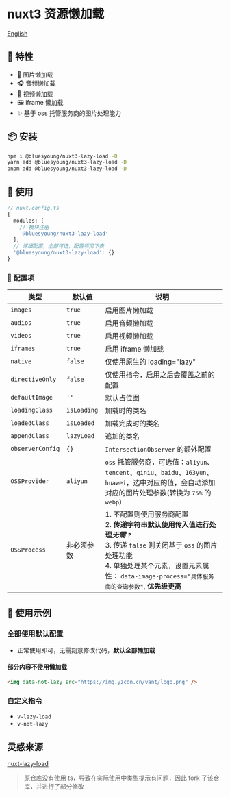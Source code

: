 # nuxt3 资源懒加载

[English](./README-en.md)

## 🚀 特性

- 🌠 图片懒加载
- 🎧 音频懒加载
- 📀 视频懒加载
- 🖼️ iframe 懒加载
- ✨ 基于 oss 托管服务商的图片处理能力

## 📦 安装

```bash
npm i @bluesyoung/nuxt3-lazy-load -D
yarn add @bluesyoung/nuxt3-lazy-load -D
pnpm add @bluesyoung/nuxt3-lazy-load -D
```

## 🔨 使用

```ts
// nuxt.config.ts
{
  modules: [
    // 模块注册
    '@bluesyoung/nuxt3-lazy-load'
  ],
  // 详细配置，全部可选，配置项见下表
  '@bluesyoung/nuxt3-lazy-load': {}
}
```

### 📝 配置项

类型 | 默认值 | 说明
--- | --- | ----
`images` | `true` | 启用图片懒加载
`audios` | `true` | 启用音频懒加载
`videos` | `true` | 启用视频懒加载
`iframes` | `true` | 启用 iframe 懒加载
`native` | `false` | 仅使用原生的 loading="lazy"
`directiveOnly` | `false` | 仅使用指令，启用之后会覆盖之前的配置
`defaultImage` | `''` | 默认占位图
`loadingClass` | `isLoading` | 加载时的类名
`loadedClass` | `isLoaded` | 加载完成时的类名
`appendClass` | `lazyLoad` | 追加的类名
`observerConfig` | `{}` | `IntersectionObserver` 的额外配置
`OSSProvider` | `aliyun` | `oss` 托管服务商，可选值：`aliyun`、`tencent`、`qiniu`、`baidu`、`163yun`、`huawei`，选中对应的值，会自动添加对应的图片处理参数(转换为 `75%` 的 `webp`)
`OSSProcess` | 非必须参数 | 1. 不配置则使用服务商配置 <br> 2. **传递字符串默认使用传入值进行处理*无需 `?`***<br> 3. 传递 `false` 则关闭基于 `oss` 的图片处理功能 <br> 4. 单独处理某个元素，设置元素属性： `data-image-process="具体服务商的查询参数"`, **优先级更高**

## 📝 使用示例

### 全部使用默认配置

- 正常使用即可，无需刻意修改代码，**默认全部懒加载**

#### 部分内容不使用懒加载

```html
<img data-not-lazy src="https://img.yzcdn.cn/vant/logo.png" />
```

### 自定义指令

- `v-lazy-load`
- `v-not-lazy`

## 灵感来源

[nuxt-lazy-load](https://gitlab.com/broj42/nuxt-lazy-load)

> 原仓库没有使用 ts，导致在实际使用中类型提示有问题，因此 fork 了该仓库，并进行了部分修改